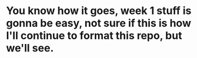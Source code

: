 # You know how it goes, week 1 stuff is gonna be easy, not sure if this is how I'll continue to format this repo, but we'll see.

